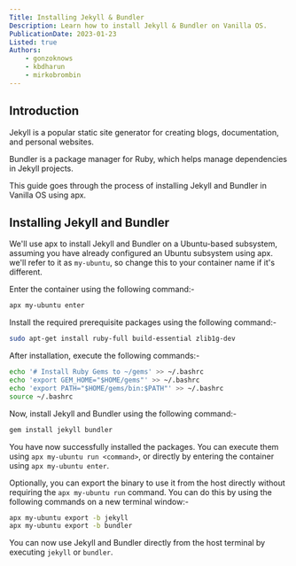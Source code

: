 ```yaml
---
Title: Installing Jekyll & Bundler
Description: Learn how to install Jekyll & Bundler on Vanilla OS.
PublicationDate: 2023-01-23
Listed: true
Authors:
    - gonzoknows
    - kbdharun
    - mirkobrombin
---
```


## Introduction

Jekyll is a popular static site generator for creating blogs, documentation, and personal websites.

Bundler is a package manager for Ruby, which helps manage dependencies in Jekyll projects.

This guide goes through the process of installing Jekyll and Bundler in Vanilla OS using apx.

## Installing Jekyll and Bundler

We'll use apx to install Jekyll and Bundler on a Ubuntu-based subsystem, assuming you have already configured an Ubuntu subsystem using apx. we'll refer to it as `my-ubuntu`, so change this to your container name if it's different.

Enter the container using the following command:-

```bash
apx my-ubuntu enter
```

Install the required prerequisite packages using the following command:-

```bash
sudo apt-get install ruby-full build-essential zlib1g-dev
```

After installation, execute the following commands:-

```bash
echo '# Install Ruby Gems to ~/gems' >> ~/.bashrc
echo 'export GEM_HOME="$HOME/gems"' >> ~/.bashrc
echo 'export PATH="$HOME/gems/bin:$PATH"' >> ~/.bashrc
source ~/.bashrc
```

Now, install Jekyll and Bundler using the following command:-

```bash
gem install jekyll bundler
```

You have now successfully installed the packages. You can execute them using `apx my-ubuntu run <command>`, or directly by entering the container using `apx my-ubuntu enter`.

Optionally, you can export the binary to use it from the host directly without requiring the `apx my-ubuntu run` command. You can do this by using the following commands on a new terminal window:-

```bash
apx my-ubuntu export -b jekyll
apx my-ubuntu export -b bundler
```

You can now use Jekyll and Bundler directly from the host terminal by executing `jekyll` or `bundler`.
